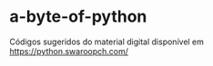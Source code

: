 # a-byte-of-python
 Códigos sugeridos do material digital disponível em https://python.swaroopch.com/
